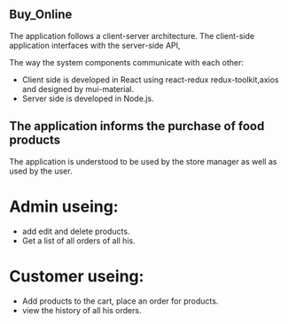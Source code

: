 ## Buy_Online
The application follows a client-server architecture.
The client-side application interfaces with the server-side API,


The way the system components communicate with each other:
- Client side is developed in React using react-redux redux-toolkit,axios and designed by mui-material.
- Server side is developed in Node.js.

## The application informs the purchase of food products

The application is understood to be used by the store manager as well as used by the user.
# Admin useing: 
- add edit and delete products.
- Get a list of all orders of all his.
# Customer useing:
- Add products to the cart, place an order for products.
- view the history of all his orders.

